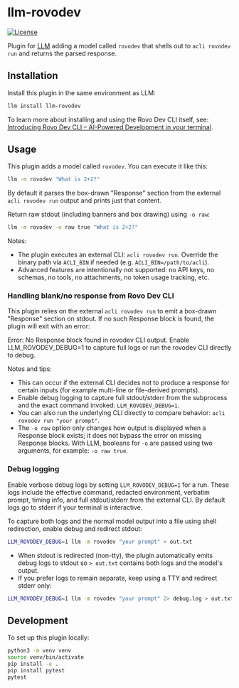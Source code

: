 # llm-rovodev

[![License](https://img.shields.io/badge/license-Apache%202.0-blue.svg)](./LICENSE)

Plugin for [LLM](https://llm.datasette.io/) adding a model called `rovodev` that shells out to `acli rovodev run` and returns the parsed response.

## Installation

Install this plugin in the same environment as LLM:

```bash
llm install llm-rovodev
```

To learn more about installing and using the Rovo Dev CLI itself, see:
[Introducing Rovo Dev CLI – AI-Powered Development in your terminal](https://community.atlassian.com/forums/Rovo-for-Software-Teams-Beta/Introducing-Rovo-Dev-CLI-AI-Powered-Development-in-your-terminal/ba-p/3043623).

## Usage

This plugin adds a model called `rovodev`. You can execute it like this:

```bash
llm -m rovodev "What is 2+2?"
```

By default it parses the box-drawn "Response" section from the external `acli rovodev run` output and prints just that content.

Return raw stdout (including banners and box drawing) using `-o raw`:

```bash
llm -m rovodev -o raw true "What is 2+2?"
```

Notes:
- The plugin executes an external CLI: `acli rovodev run`. Override the binary path via `ACLI_BIN` if needed (e.g. `ACLI_BIN=/path/to/acli`).
- Advanced features are intentionally not supported: no API keys, no schemas, no tools, no attachments, no token usage tracking, etc.

### Handling blank/no response from Rovo Dev CLI

This plugin relies on the external `acli rovodev run` to emit a box-drawn "Response" section on stdout. If no such Response block is found, the plugin will exit with an error:

Error: No Response block found in rovodev CLI output. Enable LLM_ROVODEV_DEBUG=1 to capture full logs or run the rovodev CLI directly to debug.

Notes and tips:
- This can occur if the external CLI decides not to produce a response for certain inputs (for example multi-line or file-derived prompts).
- Enable debug logging to capture full stdout/stderr from the subprocess and the exact command invoked: `LLM_ROVODEV_DEBUG=1`.
- You can also run the underlying CLI directly to compare behavior: `acli rovodev run "your prompt"`.
- The `-o raw` option only changes how output is displayed when a Response block exists; it does not bypass the error on missing Response blocks. With LLM, booleans for `-o` are passed using two arguments, for example: `-o raw true`.

### Debug logging

Enable verbose debug logs by setting `LLM_ROVODEV_DEBUG=1` for a run. These logs include the effective command, redacted environment, verbatim prompt, timing info, and full stdout/stderr from the external CLI. By default logs go to stderr if your terminal is interactive.

To capture both logs and the normal model output into a file using shell redirection, enable debug and redirect stdout:

```bash
LLM_ROVODEV_DEBUG=1 llm -m rovodev "your prompt" > out.txt
```

- When stdout is redirected (non-tty), the plugin automatically emits debug logs to stdout so `> out.txt` contains both logs and the model's output.
- If you prefer logs to remain separate, keep using a TTY and redirect stderr only:

```bash
LLM_ROVODEV_DEBUG=1 llm -m rovodev "your prompt" 2> debug.log > out.txt
```

## Development

To set up this plugin locally:

```bash
python3 -m venv venv
source venv/bin/activate
pip install -e .
pip install pytest
pytest
```
